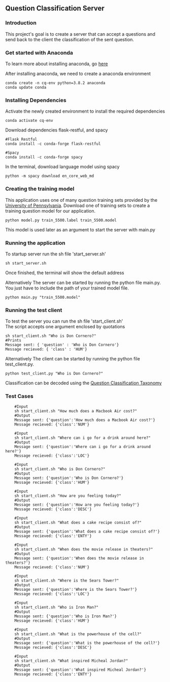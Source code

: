 ## Question Classification Server

### Introduction
This project's goal is to create a server that can accept a questions and send back to the client the classification of 
the sent question.

### Get started with Anaconda
To learn more about installing anaconda, go [here](https://docs.anaconda.com/anaconda/install/)

After installing anaconda, we need to create a anaconda environment

```
conda create -n cq-env python=3.8.2 anaconda
conda update conda
```

### Installing Dependencies

Activate the newly created environment to install the required dependencies
```
conda activate cq-env
```

Download dependencies flask-restful, and spacy
```
#Flask Restful
conda install -c conda-forge flask-restful

#Spacy
conda install -c conda-forge spacy

```

In the terminal, download language model using spacy

```
python -m spacy download en_core_web_md
```

### Creating the training model
This application uses one of many question training sets provided by the [University of Pennsylvania](https://cogcomp.seas.upenn.edu/Data/QA/QC/).
Download one of training sets to create a training question model for our application.
```
python model.py train_5500.label train_5500.model
```
This model is used later as an argument to start the server with main.py

### Running the application
To startup server run the sh file 'start_server.sh'
```
sh start_server.sh
```

Once finished, the terminal will show the default address

Alternatively The server can be started by running the python file main.py.
You just have to include the path of your trained model file.
```
python main.py "train_5500.model"
```

### Running the test client
To test the server you can run the sh file 'start_client.sh'\
The script accepts one argument enclosed by quotations
```
sh start_client.sh "Who is Don Cornero?"
#Prints
Message sent: { 'question' : 'Who is Don Cornero'}
Message recieved: { 'class' : 'HUM'} 
```

Alternatively The client can be started by running the python file test_client.py.
```
python test_client.py "Who is Don Cornero?"
```

Classification can be decoded using the [Question Classification Taxonomy](https://cogcomp.seas.upenn.edu/Data/QA/QC/definition.html)

### Test Cases
```
    #Input
    sh start_client.sh "How much does a Macbook Air cost?"
    #Output
    Message sent: {'question':'How much does a Macbook Air cost?'}
    Message recieved: {'class':'NUM'}

    #Input
    sh start_client.sh "Where can i go for a drink around here?"
    #Output
    Message sent: {'question':'Where can i go for a drink around here?'}
    Message recieved: {'class':'LOC'}

    #Input
    sh start_client.sh "Who is Don Cornero?"
    #Output
    Message sent: {'question':'Who is Don Cornero?'}
    Message recieved: {'class':'HUM'}

    #Input
    sh start_client.sh "How are you feeling today?"
    #Output
    Message sent: {'question':'How are you feeling today?'}
    Message recieved: {'class':'DESC'}
    
    #Input
    sh start_client.sh "What does a cake recipe consist of?"
    #Output
    Message sent: {'question':'What does a cake recipe consist of?'}
    Message recieved: {'class':'ENTY'}

    #Input
    sh start_client.sh "When does the movie release in theaters?"
    #Output
    Message sent: {'question':'When does the movie release in theaters?'}
    Message recieved: {'class':'NUM'}

    #Input
    sh start_client.sh "Where is the Sears Tower?"
    #Output
    Message sent: {'question':'Where is the Sears Tower?'}
    Message recieved: {'class':'LOC'}

    #Input
    sh start_client.sh "Who is Iron Man?"
    #Output
    Message sent: {'question':'Who is Iron Man?'}
    Message recieved: {'class':'HUM'}

    #Input
    sh start_client.sh "What is the powerhouse of the cell?"
    #Output
    Message sent: {'question':'What is the powerhouse of the cell?'}
    Message recieved: {'class':'DESC'}
    
    #Input
    sh start_client.sh "What inspired Micheal Jordan?"
    #Output
    Message sent: {'question':'What inspired Micheal Jordan?'}
    Message recieved: {'class':'ENTY'}
```
